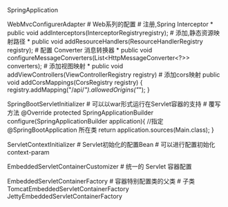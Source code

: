 SpringApplication


WebMvcConfigurerAdapter
	# Web系列的配置
	# 注册,Spring Interceptor
		* public void addInterceptors(InterceptorRegistryregistry);
	# 添加,静态资源映射路径
		* public void addResourceHandlers(ResourceHandlerRegistry registry);
	# 配置 Converter 消息转换器
		* public void configureMessageConverters(List<HttpMessageConverter<?>> converters);
	# 添加视图映射
		* public void addViewControllers(ViewControllerRegistry registry) 
	# 添加cors映射
		public void addCorsMappings(CorsRegistry registry) { registry.addMapping("/api/*").allowedOrigins("*"); }

SpringBootServletInitializer
	# 可以以war形式运行在Servlet容器的支持
	# 覆写方法
		@Override
		protected SpringApplicationBuilder configure(SpringApplicationBuilder application){
			//指定 @SpringBootApplication 所在类
			return application.sources(Main.class);
		}

ServletContextInitializer
	# Servlet初始化的配置Bean
	# 可以进行配置初始化 context-param 

EmbeddedServletContainerCustomizer
	# 统一的 Servlet 容器配置

EmbeddedServletContainerFactory
	# 容器特别配置类的父类
	# 子类
		TomcatEmbeddedServletContainerFactory
		JettyEmbeddedServletContainerFactory


